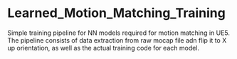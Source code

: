 # Learned_Motion_Matching_Training
Simple training pipeline for NN models required for motion matching in UE5.
The pipeline consists of data extraction from raw mocap file adn flip it to X up orientation, as well as the actual training code for each model.

